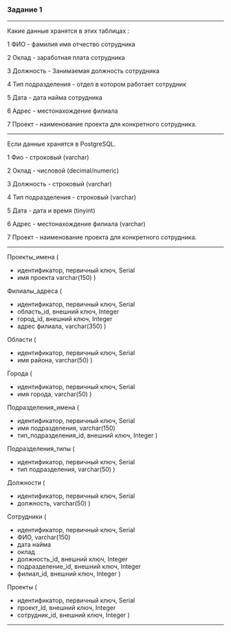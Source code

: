 ### Задание 1 ###
---

Какие данные хранятся в этих таблицах :

1 ФИО  - фамилия имя отчество сотрудника 

2 Оклад  - заработная плата сотрудника

3 Должность  - Занимаемая должность сотрудника

4 Тип подразделения - отдел в котором работает сотрудник

5 Дата - дата найма сотрудника

6 Адрес - местонахождение филиала

7 Проект - наименование проекта для конкретного сотрудника.

---

Если данные хранятся в PostgreSQL.

1 Фио  -  строковый (varchar)

2 Оклад  - числовой (decimal/numeric)

3 Должность  - строковый (varchar)

4 Тип подразделения - строковый (varchar)

5 Дата - дата и время (tinyint)

6 Адрес - местонахождение филиала (varchar)

7 Проект - наименование проекта для конкретного сотрудника.

---
 
Проекты_имена (
- идентификатор, первичный ключ, Serial
- имя проекта varchar(150)
)

Филиалы_адреса (
- идентификатор, первичный ключ, Serial
- область_id, внешний ключ, Integer
- город_id, внешний ключ, Integer
- адрес филиала, varchar(350)
)

Области (
- идентификатор, первичный ключ, Serial
- имя района, varchar(50)
)

Города (
- идентификатор, первичный ключ, Serial
- имя города, varchar(50)
)

Подразделения_имена (
- идентификатор, первичный ключ, Serial
- имя подразделения, varchar(150)
- тип_подразделения_id, внешний ключ, Integer
)

Подразделения_типы (
- идентификатор, первичный ключ, Serial
- тип подразделения, varchar(50)
)

Должности (
- идентификатор, первичный ключ, Serial
- должность, varchar(50)
)

Сотрудники (
- идентификатор, первичный ключ, Serial
- ФИО, varchar(150)
- дата найма
- оклад
- должность_id, внешний ключ, Integer
- подразделение_id, внешний ключ, Integer
- филиал_id, внешний ключ, Integer
)

Проекты (
- идентификатор, первичный ключ, Serial
- проект_id, внешний ключ, Integer
- сотрудник_id, внешний ключ, Integer
)

---
